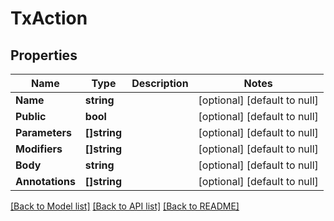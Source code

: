 # TxAction

## Properties
Name | Type | Description | Notes
------------ | ------------- | ------------- | -------------
**Name** | **string** |  | [optional] [default to null]
**Public** | **bool** |  | [optional] [default to null]
**Parameters** | **[]string** |  | [optional] [default to null]
**Modifiers** | **[]string** |  | [optional] [default to null]
**Body** | **string** |  | [optional] [default to null]
**Annotations** | **[]string** |  | [optional] [default to null]

[[Back to Model list]](../README.md#documentation-for-models) [[Back to API list]](../README.md#documentation-for-api-endpoints) [[Back to README]](../README.md)

